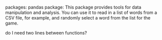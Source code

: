 packages:
pandas package: This package provides tools for data manipulation and analysis. You can use it to read in a list of words from a CSV file, for example, and randomly select a word from the list for the game.



do I need two lines between functions?
